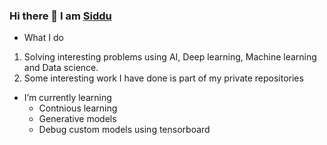 ### Hi there 👋 I am [Siddu](https://www.linkedin.com/in/swamy-ks-b3739955/)
- What I do

1. Solving interesting problems using AI, Deep learning, Machine learning and Data science.
1. Some interesting work I have done is part of my private repositories

- I’m currently learning
  - Contnious learning
  - Generative models
  - Debug custom models using tensorboard

<!--
**creative-swamy/creative-swamy** is a ✨ _special_ ✨ repository because its `README.md` (this file) appears on your GitHub profile.

Here are some ideas to get you started:


- 🌱 I’m currently learning ...
- 👯 I’m looking to collaborate on ...
- 🤔 I’m looking for help with ...
- 💬 Ask me about ...
- 📫 How to reach me: ...
- 😄 Pronouns: ...
- ⚡ Fun fact: ...
-->
